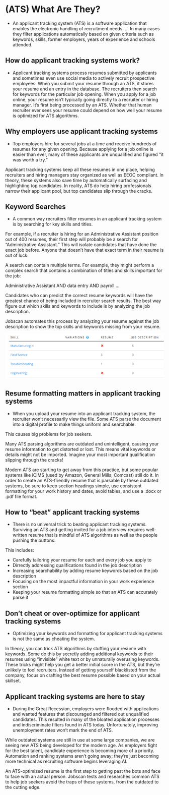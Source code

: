 <!-- TITLE: Applicant Tracking Systems -->
<!-- SUBTITLE: A quick summary of Applicant Tracking Systems -->

# (ATS) What Are They?
-  An applicant tracking system (ATS) is a software application that enables the electronic handling of recruitment needs. ... In many cases they filter applications automatically based on given criteria such as keywords, skills, former employers, years of experience and schools attended.

## How do applicant tracking systems work?
-   Applicant tracking systems process resumes submitted by applicants and sometimes even use social media to actively recruit prospective employees. When you submit your resume through an ATS, it stores your resume and an entry in the database. The recruiters then search for keywords for the particular job opening. When you apply for a job online, your resume isn’t typically going directly to a recruiter or hiring manager. It’s first being processed by an ATS. Whether that human recruiter ever sees your resume could depend on how well your resume is optimized for ATS algorithms.

##  Why employers use applicant tracking systems
-  Top employers hire for several jobs at a time and receive hundreds of resumes for any given opening. Because applying for a job online is easier than ever, many of these applicants are unqualified and figured “it was worth a try.”

Applicant tracking systems keep all these resumes in one place, helping recruiters and hiring managers stay organized as well as EEOC compliant. In theory, these systems also save time by automatically surfacing and highlighting top candidates. In reality, ATS do help hiring professionals narrow their applicant pool, but top candidates slip through the cracks.

## Keyword Searches
-  A common way recruiters filter resumes in an applicant tracking system is by searching for key skills and titles.

For example, if a recruiter is hiring for an Administrative Assistant position out of 400 resumes, their first step will probably be a search for “Administrative Assistant.” This will isolate candidates that have done the exact job before. Anyone that doesn’t have that exact term in their resume is out of luck.

A search can contain multiple terms. For example, they might perform a complex search that contains a combination of titles and skills important for the job:

Administrative Assistant AND data entry AND payroll …

Candidates who can predict the correct resume keywords will have the greatest chance of being included in recruiter search results. The best way figure out which skills and keywords to include is by analyzing the job description.

Jobscan automates this process by analyzing your resume against the job description to show the top skills and keywords missing from your resume.

![Ats Saple](/uploads/ats-saple.png "Ats Saple")

## Resume formatting matters in applicant tracking systems
-  When you upload your resume into an applicant tracking system, the recruiter won’t necessarily view the file. Some ATS parse the document into a digital profile to make things uniform and searchable.

This causes big problems for job seekers.

Many ATS parsing algorithms are outdated and unintelligent, causing your resume information to get distorted or lost. This means vital keywords or details might not be imported. Imagine your most important qualification slipping through the cracks!

Modern ATS are starting to get away from this practice, but some popular systems like iCIMS (used by Amazon, General Mills, Comcast) still do it. In order to create an ATS-friendly resume that is parsable by these outdated systems, be sure to keep section headings simple, use consistent formatting for your work history and dates, avoid tables, and use a .docx or .pdf file format.

##  How to “beat” applicant tracking systems
-  There is no universal trick to beating applicant tracking systems. Surviving an ATS and getting invited for a job interview requires well-written resume that is mindful of ATS algorithms as well as the people pushing the buttons.


This includes:
*  Carefully tailoring your resume for each and every job you apply to
*  Dirrectly addressing qualifications found in the job description
*  Increasing searchability by adding resume keywords based on the job description
*  Focusing on the most impactful information in your work experience section
*  Keeping your resume formatting simple so that an ATS can accurately parse it

##  Don’t cheat or over-optimize for applicant tracking systems  

-  Optimizing your keywords and formatting for applicant tracking systems is not the same as cheating the system.

In theory, you can trick ATS algorithms by stuffing your resume with keywords. Some do this by secretly adding additional keywords to their resumes using “invisible” white text or by unnaturally overusing keywords.  These tricks might help you get a better initial score in the ATS, but they’re unlikely to fool recruiters. Instead of getting yourself blacklisted from the company, focus on crafting the best resume possible based on your actual skillset.

##  Applicant tracking systems are here to stay
-  During the Great Recession, employers were flooded with applications and wanted features that discouraged and filtered out unqualified candidates. This resulted in many of the bloated application processes and indiscriminate filters found in ATS today. Unfortunately, improving unemployment rates won’t mark the end of ATS.

While outdated systems are still in use at some large companies, we are seeing new ATS being developed for the modern age. As employers fight for the best talent, candidate experience is becoming more of a priority. Automation and ranking systems aren’t going away; they’re just becoming more technical as recruiting software begins leveraging AI.

An ATS-optimized resume is the first step to getting past the bots and face to face with an actual person. Jobscan tests and researches common ATS to help job seekers avoid the traps of these systems, from the outdated to the cutting edge.